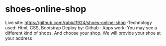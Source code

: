 # shoes-online-shop
Live site: https://github.com/rabiul1924/shoes-online-shop
·Technology used: Html, CSS, Bootstrap
Deploy by: Github
· Apps work: You may see a different kind of shops. And choose your shop. We will provide your shoe at your address
